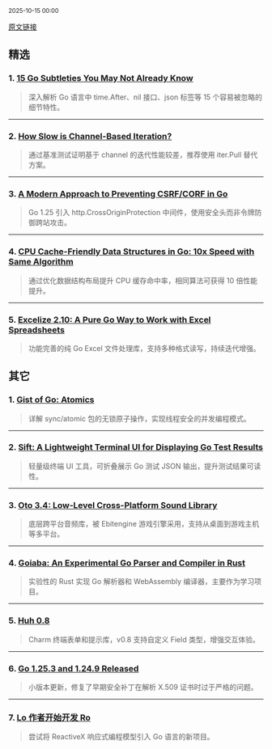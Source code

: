 <sub>2025-10-15 00:00</sub>


[原文链接](https://golangweekly.com/issues/574)


## 精选

### 1. [15 Go Subtleties You May Not Already Know](https://harrisoncramer.me)
> 深入解析 Go 语言中 time.After、nil 接口、json 标签等 15 个容易被忽略的细节特性。

---

### 2. [How Slow is Channel-Based Iteration?](https://www.dolthub.com)
> 通过基准测试证明基于 channel 的迭代性能较差，推荐使用 iter.Pull 替代方案。

---

### 3. [A Modern Approach to Preventing CSRF/CORF in Go](https://www.alexedwards.net)
> Go 1.25 引入 http.CrossOriginProtection 中间件，使用安全头而非令牌防御跨站攻击。

---

### 4. [CPU Cache-Friendly Data Structures in Go: 10x Speed with Same Algorithm](https://golangweekly.com/link/175636/rss)
> 通过优化数据结构布局提升 CPU 缓存命中率，相同算法可获得 10 倍性能提升。

---

### 5. [Excelize 2.10: A Pure Go Way to Work with Excel Spreadsheets](https://xuri.me)
> 功能完善的纯 Go Excel 文件处理库，支持多种格式读写，持续迭代增强。

## 其它

### 1. [Gist of Go: Atomics](https://antonz.org)
> 详解 sync/atomic 包的无锁原子操作，实现线程安全的并发编程模式。

---

### 2. [Sift: A Lightweight Terminal UI for Displaying Go Test Results](https://github.com)
> 轻量级终端 UI 工具，可折叠展示 Go 测试 JSON 输出，提升测试结果可读性。

---

### 3. [Oto 3.4: Low-Level Cross-Platform Sound Library](https://github.com)
> 底层跨平台音频库，被 Ebitengine 游戏引擎采用，支持从桌面到游戏主机等多平台。

---

### 4. [Goiaba: An Experimental Go Parser and Compiler in Rust](https://github.com)
> 实验性的 Rust 实现 Go 解析器和 WebAssembly 编译器，主要作为学习项目。

---

### 5. [Huh 0.8](https://golangweekly.com/link/175646/rss)
> Charm 终端表单和提示库，v0.8 支持自定义 Field 类型，增强交互体验。

---

### 6. [Go 1.25.3 and 1.24.9 Released](https://golangweekly.com/link/175627/rss)
> 小版本更新，修复了早期安全补丁在解析 X.509 证书时过于严格的问题。

---

### 7. [Lo 作者开始开发 Ro](https://golangweekly.com/link/175629/rss)
> 尝试将 ReactiveX 响应式编程模型引入 Go 语言的新项目。
    